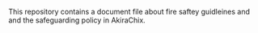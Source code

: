 This repository contains a document file about fire saftey guidleines and and the safeguarding policy in AkiraChix.
